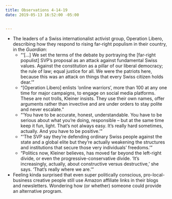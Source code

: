 ```yaml
---
title: Observations 4-14-19
date: 2019-05-13 16:52:00 -05:00


---
```


- The leaders of a Swiss internationalist activist group, Operation Libero, describing how they respond to rising far-right populism in their country, in the *Guardian*:
	- “‘[…] We set the terms of the debate by portraying the [far-right populist] SVP’s proposal as an attack against fundamental Swiss values. Against the constitution as a pillar of our liberal democracy; the rule of law; equal justice for all. We were the patriots here, because this was an attack on things that every Swiss citizen holds dear.’”
	- “[Operation Libero] enlists ‘online warriors’, more than 100 at any one time for major campaigns, to engage on social media platforms. These are not trolls, Kleiner insists. They use their own names, offer arguments rather than invective and are under orders to stay polite and never escalate.”
	- “‘You have to be accurate, honest, understandable. You have to be serious about what you’re doing, responsible – but at the same time keep it fun, light. That’s not always easy. It’s really hard sometimes, actually. And you have to be positive.’”
	- “‘The SVP say they’re defending ordinary Swiss people against the state and a global elite but they’re actually weakening the structures and institutions that secure those very individuals’ freedoms.’”
	- “Politics now, Kleiner believes, has moved far beyond the left-right divide, or even the progressive-conservative divide. ‘It’s increasingly, actually, about constructive versus destructive,’ she says. ‘That’s really where we are.’”
- Feeling kinda surprised that even super politically conscious, pro-local-business creative people still use Amazon affiliate links in their blogs and newsletters. Wondering how (or whether) someone could provide an alternative program.